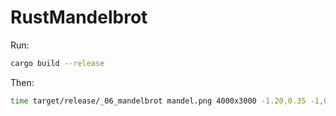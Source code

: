 # RustMandelbrot

Run:

```bash
cargo build --release
```

Then:
```bash
time target/release/_06_mandelbrot mandel.png 4000x3000 -1.20,0.35 -1,0.20
```


